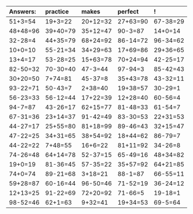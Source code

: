 | Answers: | practice | makes | perfect | ! |
| :--- | :--- | :--- | :--- | :--- |
| 51+3=54 | 19+3=22 | 20+12=32 | 27+63=90 | 67-38=29 | 
| 48+48=96 | 39+40=79 | 35+12=47 | 90-3=87 | 14+0=14 | 
| 32-28=4 | 44+35=79 | 68+24=92 | 86-14=72 | 96-34=62 | 
| 10+0=10 | 55-21=34 | 34+29=63 | 17+69=86 | 29+36=65 | 
| 13+4=17 | 53-28=25 | 15+63=78 | 70+24=94 | 42-25=17 | 
| 82-50=32 | 70-30=40 | 47-3=44 | 97-94=3 | 85-42=43 | 
| 30+20=50 | 7+74=81 | 45-37=8 | 35+43=78 | 43-32=11 | 
| 93-22=71 | 50-43=7 | 2+38=40 | 19+38=57 | 30-29=1 | 
| 56-23=33 | 56-12=44 | 17+22=39 | 12+28=40 | 60-56=4 | 
| 94-7=87 | 43-26=17 | 62+15=77 | 81-48=33 | 61-54=7 | 
| 67-31=36 | 23+14=37 | 91-42=49 | 83-30=53 | 22+31=53 | 
| 44-27=17 | 25+55=80 | 81+18=99 | 89-46=43 | 32+15=47 | 
| 47-22=25 | 34+31=65 | 38+54=92 | 18+44=62 | 86-79=7 | 
| 44-22=22 | 7+48=55 | 16+6=22 | 81+11=92 | 34-26=8 | 
| 74-26=48 | 64+14=78 | 52-37=15 | 65-49=16 | 48+34=82 | 
| 19+0=19 | 81-36=45 | 57-35=22 | 35+57=92 | 64+21=85 | 
| 74+0=74 | 89-21=68 | 3+18=21 | 88-1=87 | 66-55=11 | 
| 59+28=87 | 60-16=44 | 96-50=46 | 71-52=19 | 36-24=12 | 
| 12+13=25 | 91-22=69 | 72+20=92 | 71-66=5 | 19-18=1 | 
| 98-52=46 | 62+1=63 | 9+32=41 | 19+34=53 | 69-5=64 | 
